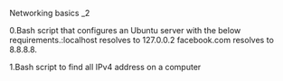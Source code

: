 Networking basics _2

0.Bash script that configures an Ubuntu server with the below requirements.:localhost resolves to 127.0.0.2
facebook.com resolves to 8.8.8.8.

1.Bash script to find all IPv4 address on a computer
